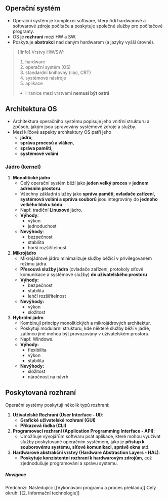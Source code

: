 ## Operační systém
- Operační systém je komplexní software, který řídí hardwarové a softwarové zdroje počítače a poskytuje společné služby pro počítačové programy.
- OS je **rozhraní** mezi HW a SW.
- Poskytuje **abstrakci** nad daným hardwarem (a jazyky vyšší úrovně).
>[!Info] Vrstvy HW/SW:
>1. hardware
>2. operační systém (OS)
>3. standardní knihovny (libc, CRT)
>4. systémové nástroje 
>5. aplikace
>* Hranice mezi vrstvami **nemusí být ostrá**

## Architektura OS
- Architektura operačního systému popisuje jeho vnitřní strukturu a způsob, jakým jsou spravovány systémové zdroje a služby. 
- Mezi klíčové aspekty architektury OS patří jeho 
	- **jádro**, 
	- **správa procesů a vláken**, 
	- **správa paměti**, 
	- **systémové volání**

### Jádro (kernel)
1. **Monolitické jádro**
	- Celý operační systém běží jako **jeden velký proces** v **jednom adresním prostoru**.
	- Všechny základní služby jako **správa paměti, ovladače zařízení, systémová volání a správa souborů** jsou integrovány do **jednoho velkého bloku kódu**.
	- Např. tradiční **Linuxové** jádro.
	- **Výhody**:
		- výkon
		- jednoduchost
	- **Nevýhody**:
		- bezpečnost
		- stabilita
		- horší rozšířitelnost
2. **Mikrojádro**
	- Mikrojádrové jádro minimalizuje služby běžící v privilegovaném režimu jádra.
	- **Přesouvá služby jádra** (ovladače zařízení, protokoly síťové komunikace a systémové služby) **do uživatelského prostoru**
	- **Výhody:**
		- bezpečnost
		- stabilita
		- lehčí rozšířitelnost
	- **Nevýhody:**
		- výkon
		- složitost
3. **Hybridní jádro**
	- Kombinují principy monolitických a mikrojádrových architektur.
	- Poskytují modulární strukturu, kde některé služby běží v jádře, zatímco jiné mohou být provozovány v uživatelském prostoru.
	- Např. Windows.
	- **Výhody:**
		- flexibilita
		- výkon
		- stabilita
	- **Nevýhody:**
		- složitost
		- náročnost na návrh

## Poskytovaná rozhraní
Operační systémy poskytují několik typů rozhraní:
1. **Uživatelské Rozhraní (User Interface - UI)**:
    - **Grafické uživatelské rozhraní (GUI)**
    - **Příkazová řádka (CLI)**
2. **Programovací rozhraní (Application Programming Interface - API)**:
    - Umožňuje vývojářům softwaru psát aplikace, které mohou využívat služby poskytované operačním systémem, jako je **přístup k souborovému systému, síťové komunikaci, správě okna** atd.
3. **Hardwarové abstrakční vrstvy (Hardware Abstraction Layers - HAL)**:
    - **Poskytuje konzistentní rozhraní k hardwarovým zdrojům**, což zjednodušuje programování a správu systému.

##### Navigace
Předchozí: 
Následující: [[Vykonávání programu a proces překladu]]
Celý okruh: [[2. Informační technologie]]